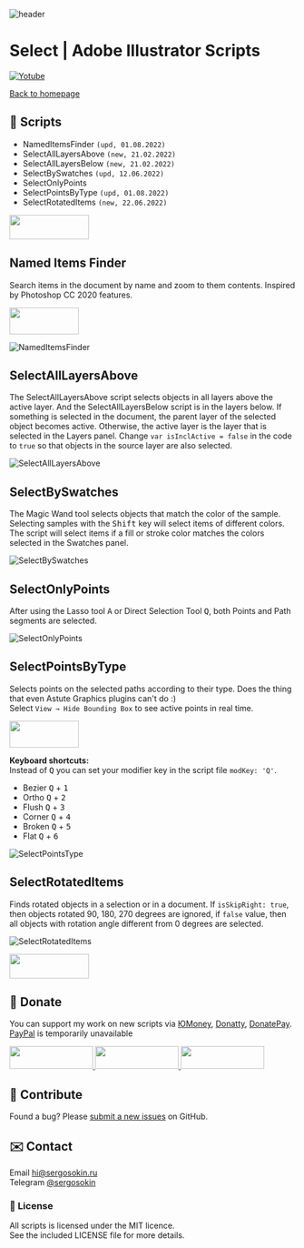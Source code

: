 ![header](https://i.ibb.co/mF018gV/emblem.png)
# Select | Adobe Illustrator Scripts

[![Yotube](https://img.shields.io/badge/-YouTube%20Channel-FF0000.svg)](https://www.youtube.com/c/SergOsokinArt/videos)

[Back to homepage](../README.md)

## 📜 Scripts
* NamedItemsFinder `(upd, 01.08.2022)`
* SelectAllLayersAbove `(new, 21.02.2022)`
* SelectAllLayersBelow `(new, 21.02.2022)`
* SelectBySwatches `(upd, 12.06.2022)`
* SelectOnlyPoints
* SelectPointsByType `(upd, 01.08.2022)`
* SelectRotatedItems `(new, 22.06.2022)`

<a href="https://bit.ly/2M0j95N">
  <img width="140" height="43" src="https://i.ibb.co/kg4KLJh/download-en.png">
</a> 

## Named Items Finder

Search items in the document by name and zoom to them contents. Inspired by Photoshop CC 2020 features.   

<a href="https://youtu.be/30AwGPf_2Wk">
  <img width="122" height="47" src="https://i.ibb.co/fqdwXL6/youtube-badge.png">
</a>

![NamedItemsFinder](https://i.ibb.co/QDVtnXP/demo-Named-Items-Finder.gif)

## SelectAllLayersAbove

The SelectAllLayersAbove script selects objects in all layers above the active layer. And the SelectAllLayersBelow script is in the layers below. If something is selected in the document, the parent layer of the selected object becomes active. Otherwise, the active layer is the layer that is selected in the Layers panel. Change `var isInclActive = false` in the code to `true` so that objects in the source layer are also selected.

![SelectAllLayersAbove](https://i.ibb.co/t3f2Mvr/Select-All-Layers-Above.gif)

## SelectBySwatches

The Magic Wand tool selects objects that match the color of the sample. Selecting samples with the <kbd>Shift</kbd> key will select items of different colors. The script will select items if a fill or stroke color matches the colors selected in the Swatches panel.

![SelectBySwatches](https://i.ibb.co/q70XMd6/Select-By-Swatches.gif)

## SelectOnlyPoints

After using the Lasso tool <kbd>A</kbd> or Direct Selection Tool <kbd>Q</kbd>, both Points and Path segments are selected. 

![SelectOnlyPoints](https://i.ibb.co/NF7bbpQ/demo-Select-Only-Points.gif)

## SelectPointsByType

Selects points on the selected paths according to their type. Does the thing that even Astute Graphics plugins can't do :)   
Select `View → Hide Bounding Box` to see active points in real time.   

<a href="https://youtu.be/pjHmBDLIWbw">
  <img width="122" height="47" src="https://i.ibb.co/fqdwXL6/youtube-badge.png">
</a>

**Keyboard shortcuts:**   
Instead of <kbd>Q</kbd> you can set your modifier key in the script file `modKey: 'Q'`.
   
* Bezier <kbd>Q</kbd> + <kbd>1</kbd>
* Ortho <kbd>Q</kbd> + <kbd>2</kbd>
* Flush <kbd>Q</kbd> + <kbd>3</kbd>
* Corner <kbd>Q</kbd> + <kbd>4</kbd>
* Broken <kbd>Q</kbd> + <kbd>5</kbd>
* Flat <kbd>Q</kbd> + <kbd>6</kbd>

![SelectPointsType](https://i.ibb.co/1MTyHx8/Select-Points-By-Type.gif)

## SelectRotatedItems

Finds rotated objects in a selection or in a document. If `isSkipRight: true`, then objects rotated 90, 180, 270 degrees are ignored, if `false` value, then all objects with rotation angle different from 0 degrees are selected.

![SelectRotatedItems](https://i.ibb.co/7YpGm9M/Select-Rotated-Items.gif)

<a href="https://bit.ly/2M0j95N">
  <img width="140" height="43" src="https://i.ibb.co/kg4KLJh/download-en.png">
</a> 

## 💸 Donate
You can support my work on new scripts via [ЮMoney], [Donatty], [DonatePay]. [PayPal] is temporarily unavailable

[ЮMoney]: https://yoomoney.ru/to/410011149615582
[Donatty]: https://donatty.com/sergosokin
[DonatePay]: https://new.donatepay.ru/@osokin
[PayPal]: https://paypal.me/osokin/5usd

<a href="https://yoomoney.ru/to/410011149615582">
  <img width="147" height="40" src="https://i.ibb.co/448NHjM/yoomoney-badge.png" >
</a>

<a href="https://donatty.com/sergosokin">
  <img width="147" height="40" src="https://i.ibb.co/p2Qj9Fr/donatty-badge.png" >
</a>

<a href="https://new.donatepay.ru/@osokin">
  <img width="147" height="40" src="https://i.ibb.co/x1Yrn3K/donatepay-badge.png" >
</a>

## 🤝 Contribute

Found a bug? Please [submit a new issues](https://github.com/creold/illustrator-scripts/issues) on GitHub.

## ✉️ Contact
Email <hi@sergosokin.ru>  
Telegram [@sergosokin](https://t.me/sergosokin)

### 📝 License

All scripts is licensed under the MIT licence.  
See the included LICENSE file for more details.